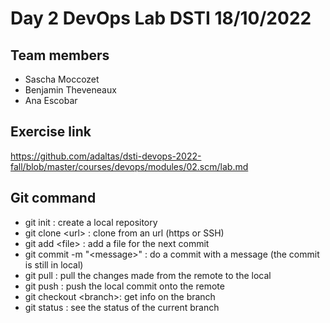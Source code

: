 # Day 2 DevOps Lab DSTI 18/10/2022

## Team members
- Sascha Moccozet
- Benjamin Theveneaux
- Ana Escobar 

## Exercise link
https://github.com/adaltas/dsti-devops-2022-fall/blob/master/courses/devops/modules/02.scm/lab.md

## Git command
- git init : create a local repository
- git clone \<url\> : clone from an url (https or SSH)
- git add \<file\> : add a file for the next commit
- git commit -m "\<message\>" : do a commit with a message (the commit is still in local)
- git pull : pull the changes made from the remote to the local
- git push : push the local commit onto the remote
- git checkout \<branch\>: get info on the branch
- git status : see the status of the current branch